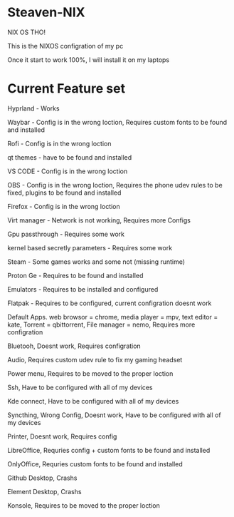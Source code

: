 # Steaven-NIX
 NIX OS THO!

This is the NIXOS configration of my pc

Once it start to work 100%, I will install it on my laptops


# Current Feature set

Hyprland - Works

Waybar - Config is in the wrong loction, Requires custom fonts to be found and installed

Rofi - Config is in the wrong loction

qt themes - have to be found and installed

VS CODE - Config is in the wrong loction

OBS - Config is in the wrong loction, Requires the phone udev rules to be fixed, plugins to be found and installed

Firefox - Config is in the wrong loction

Virt manager - Network is not working, Requires more Configs

Gpu passthrough - Requires some work

kernel based secretly parameters - Requires some work

Steam - Some games works and some not (missing runtime)

Proton Ge - Requires to be found and installed

Emulators - Requires to be installed and configured

Flatpak - Requires to be configured, current configration doesnt work

Default Apps. web browsor = chrome, media player = mpv, text editor = kate, Torrent = qbittorrent, File manager = nemo, Requires more configration

Bluetooh, Doesnt work, Requires configration

Audio, Requires custom udev rule to fix my gaming headset

Power menu, Requires to be moved to the proper loction

Ssh, Have to be configured with all of my devices

Kde connect, Have to be configured with all of my devices

Syncthing, Wrong Config, Doesnt work, Have to be configured with all of my devices

Printer, Doesnt work, Requires config

LibreOffice, Requries config + custom fonts to be found and installed

OnlyOffice, Requries custom fonts to be found and installed

Github Desktop, Crashs

Element Desktop, Crashs

Konsole, Requires to be moved to the proper loction

